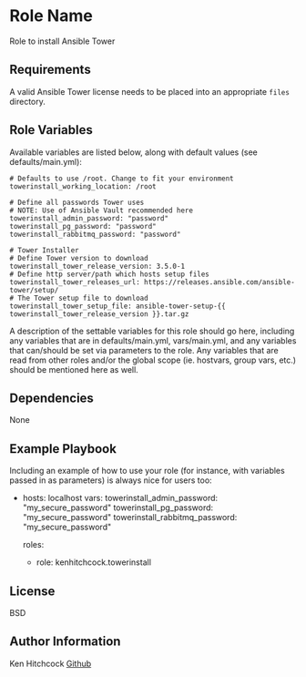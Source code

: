 Role Name
=========

Role to install Ansible Tower

Requirements
------------

A valid Ansible Tower license needs to be placed into an appropriate `files` directory.

Role Variables
--------------

Available variables are listed below, along with default values (see defaults/main.yml):

    # Defaults to use /root. Change to fit your environment
    towerinstall_working_location: /root

    # Define all passwords Tower uses
    # NOTE: Use of Ansible Vault recommended here
    towerinstall_admin_password: "password"
    towerinstall_pg_password: "password"
    towerinstall_rabbitmq_password: "password"

    # Tower Installer
    # Define Tower version to download
    towerinstall_tower_release_version: 3.5.0-1
    # Define http server/path which hosts setup files
    towerinstall_tower_releases_url: https://releases.ansible.com/ansible-tower/setup/
    # The Tower setup file to download
    towerinstall_tower_setup_file: ansible-tower-setup-{{ towerinstall_tower_release_version }}.tar.gz

A description of the settable variables for this role should go here, including any variables that are in defaults/main.yml, vars/main.yml, and any variables that can/should be set via parameters to the role. Any variables that are read from other roles and/or the global scope (ie. hostvars, group vars, etc.) should be mentioned here as well.

Dependencies
------------

None

Example Playbook
----------------

Including an example of how to use your role (for instance, with variables passed in as parameters) is always nice for users too:

- hosts: localhost
  vars:
  towerinstall_admin_password: "my_secure_password"
  towerinstall_pg_password: "my_secure_password"
  towerinstall_rabbitmq_password: "my_secure_password"

  roles:
     - role: kenhitchcock.towerinstall

License
-------

BSD

Author Information
------------------

Ken Hitchcock [Github](https://github.com/kenhitchcock)
